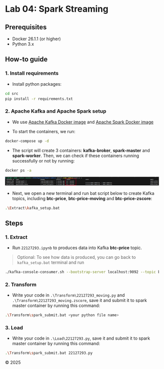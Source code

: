 # Lab 04: Spark Streaming

## Prerequisites
- Docker 26.1.1 (or higher)
- Python 3.x

## How-to guide
### 1. Install requirements
- Install python packages:
```bash
cd src
pip install -r requirements.txt
```
### 2. Apache Kafka and Apache Spark setup
- We use [Apache Kafka Docker image](https://hub.docker.com/r/apache/kafka/) and [Apache Spark Docker image](https://hub.docker.com/r/bitnami/spark)

- To start the containers, we run:
```bash
docker-compose up -d
```

- The script will create 3 containers: **kafka-broker**, **spark-master** and **spark-worker**. Then, we can check if these containers running successfully or not by running:
```bash
docker ps -a
```
![Container Status](./container_status.png)


- Next, we open a new terminal and run bat script below to create Kafka topics, including **btc-price**, **btc-price-moving** and **btc-price-zscore**:
```bash
.\Extract\kafka_setup.bat
```

## Steps 
### 1. Extract
- Run `22127293.ipynb` to produces data into Kafka **btc-price** topic.
> Optional: To see how data is produced, you can go back to `kafka_setup.bat` terminal and run
```bash
./kafka-console-consumer.sh --bootstrap-server localhost:9092 --topic btc-price --from-beginning
```

### 2. Transform
- Write your code in `.\Transform\22127293_moving.py` and `.\Transform\22127293_moving.zscore`, save it and submit it to spark master container by running this command:
```bash
.\Transform\spark_submit.bat <your python file name> 
```

### 3. Load
- Write your code in `.\Load\22127293.py`, save it and submit it to spark master container by running this command:
```bash
.\Transform\spark_submit.bat 22127293.py
```
<p>&copy; 2025</p>